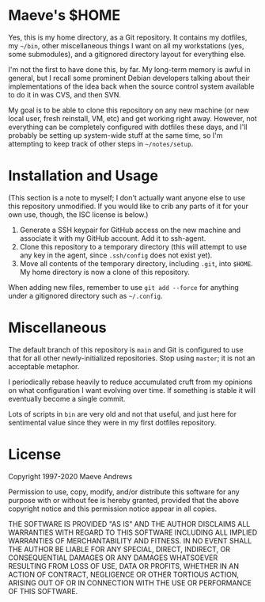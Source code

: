 # Maeve's $HOME

Yes, this is my home directory, as a Git repository. It contains my
dotfiles, my `~/bin`, other miscellaneous things I want on all my
workstations (yes, some submodules), and a gitignored directory layout
for everything else.

I'm not the first to have done this, by far. My long-term memory is
awful in general, but I recall some prominent Debian developers talking
about their implementations of the idea back when the source control
system available to do it in was CVS, and then SVN.

My goal is to be able to clone this repository on any new machine (or
new local user, fresh reinstall, VM, etc) and get working right away.
However, not everything can be completely configured with dotfiles these
days, and I'll probably be setting up system-wide stuff at the same
time, so I'm attempting to keep track of other steps in `~/notes/setup`.

# Installation and Usage

(This section is a note to myself; I don't actually want anyone else to
use this repository unmodified. If you would like to crib any parts of
it for your own use, though, the ISC license is below.)

 1. Generate a SSH keypair for GitHub access on the new machine and
    associate it with my GitHub account. Add it to ssh-agent.
 2. Clone this repository to a temporary directory (this will attempt to
    use any key in the agent, since `.ssh/config` does not exist yet).
 3. Move all contents of the temporary directory, including `.git`, into
    `$HOME`. My home directory is now a clone of this repository.

When adding new files, remember to use `git add --force` for anything
under a gitignored directory such as `~/.config`.

# Miscellaneous

The default branch of this repository is `main` and Git is configured to
use that for all other newly-initialized repositories. Stop using
`master`; it is not an acceptable metaphor.

I periodically rebase heavily to reduce accumulated cruft from my
opinions on what configuration I want evolving over time. If something
is stable it will eventually become a single commit.

Lots of scripts in `bin` are very old and not that useful, and just here
for sentimental value since they were in my first dotfiles repository.

# License

Copyright 1997-2020 Maeve Andrews

Permission to use, copy, modify, and/or distribute this software for any
purpose with or without fee is hereby granted, provided that the above
copyright notice and this permission notice appear in all copies.

THE SOFTWARE IS PROVIDED "AS IS" AND THE AUTHOR DISCLAIMS ALL WARRANTIES
WITH REGARD TO THIS SOFTWARE INCLUDING ALL IMPLIED WARRANTIES OF
MERCHANTABILITY AND FITNESS. IN NO EVENT SHALL THE AUTHOR BE LIABLE FOR
ANY SPECIAL, DIRECT, INDIRECT, OR CONSEQUENTIAL DAMAGES OR ANY DAMAGES
WHATSOEVER RESULTING FROM LOSS OF USE, DATA OR PROFITS, WHETHER IN AN
ACTION OF CONTRACT, NEGLIGENCE OR OTHER TORTIOUS ACTION, ARISING OUT OF
OR IN CONNECTION WITH THE USE OR PERFORMANCE OF THIS SOFTWARE.
